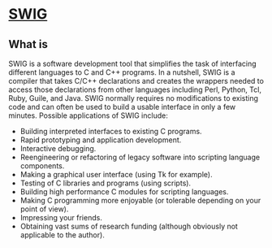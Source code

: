 # [SWIG](https://www.swig.org/)

## What is

SWIG is a software development tool that simplifies the task of interfacing different languages to C and C++ programs. In a nutshell, SWIG is a compiler that takes C/C++ declarations and creates the wrappers needed to access those declarations from other languages including Perl, Python, Tcl, Ruby, Guile, and Java. SWIG normally requires no modifications to existing code and can often be used to build a usable interface in only a few minutes. Possible applications of SWIG include:

* Building interpreted interfaces to existing C programs.
* Rapid prototyping and application development.
* Interactive debugging.
* Reengineering or refactoring of legacy software into scripting language components.
* Making a graphical user interface (using Tk for example).
* Testing of C libraries and programs (using scripts).
* Building high performance C modules for scripting languages.
* Making C programming more enjoyable (or tolerable depending on your point of view).
* Impressing your friends.
* Obtaining vast sums of research funding (although obviously not applicable to the author).